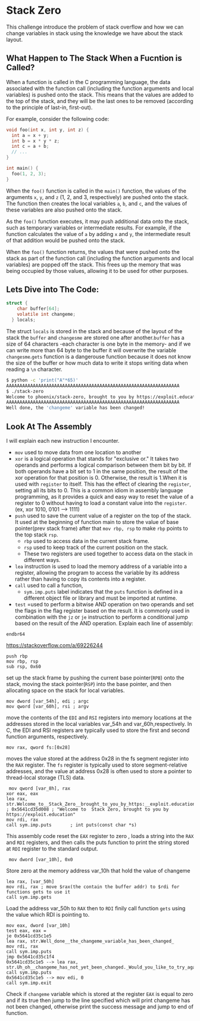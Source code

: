 # Stack Zero
This challenge introduce the problem of stack overflow and how we can change variables in stack using the knowledge we have about the stack layout.
## What Happen to The Stack When a Fucntion is Called?
When a function is called in the C programming language, the data associated with the function call (including the function arguments and local variables) is pushed onto the stack. This means that the values are added to the top of the stack, and they will be the last ones to be removed (according to the principle of last-in, first-out).

For example, consider the following code:
```c
void foo(int x, int y, int z) {
  int a = x + y;
  int b = x * y * z;
  int c = a + b;
  // ...
}

int main() {
  foo(1, 2, 3);
}

```
When the `foo()` function is called in the `main()` function, the values of the arguments `x`, `y`, and `z` (1, 2, and 3, respectively) are pushed onto the stack. The function then creates the local variables `a`, `b`, and `c`, and the values of these variables are also pushed onto the stack.

As the `foo()` function executes, it may push additional data onto the stack, such as temporary variables or intermediate results. For example, if the function calculates the value of `a` by adding `x` and `y`, the intermediate result of that addition would be pushed onto the stack.

When the `foo()` function returns, the values that were pushed onto the stack as part of the function call (including the function arguments and local variables) are popped off the stack. This frees up the memory that was being occupied by those values, allowing it to be used for other purposes.
## Lets Dive into The Code:
```c
struct {
    char buffer[64];
    volatile int changeme;
  } locals;
```
The struct `locals` is stored in the stack and because of the layout of the stack the `buffer` and `changesme` are stored one after another.`buffer` has a size of 64 characters -each character is one byte in the memory- and if we can write more than 64 byte to the buffer it will overwrite the variable `changesme`.`gets` function is a dangerouse function because it does not know the size of the buffer or how much data to write it stops writing data when reading a `\n` character.
```bash
$ python -c 'print("A"*65)'
AAAAAAAAAAAAAAAAAAAAAAAAAAAAAAAAAAAAAAAAAAAAAAAAAAAAAAAAAAAAAAAAA
$ ./stack-zero
Welcome to phoenix/stack-zero, brought to you by https://exploit.education
AAAAAAAAAAAAAAAAAAAAAAAAAAAAAAAAAAAAAAAAAAAAAAAAAAAAAAAAAAAAAAAAA
Well done, the 'changeme' variable has been changed!

```

## Look At The Assembly 
I will explain each new instruction I encounter.
- `mov` used to move data from one location to another
- `xor` is a logical operation that stands for "exclusive or." It takes two operands and performs a logical comparison between them bit by bit. If both operands have a bit set to 1 in the same position, the result of the xor operation for that position is 0. Otherwise, the result is 1.When it is used with `register` to itself. This has the effect of clearing the `register`, setting all its bits to 0. This is a common idiom in assembly language programming, as it provides a quick and easy way to reset the value of a register to 0 without having to load a constant value into the `register`. (ex, xor 1010, 0101 --> 1111)
- `push`  used to save the current value of a register on the top of the stack. It used at the beginning of function main to store the value of base pointer(prev stack frame) after that `mov rbp, rsp` to make `rbp` points to the top stack `rsp`.
  - `rbp` used to access data in the current stack frame. 
  - `rsp` used to keep track of the current position on the stack.
  - These two registers are used together to access data on the stack in different ways.
- `lea` instruction is used to load the memory address of a variable into a register, allowing the program to access the variable by its address rather than having to copy its contents into a register.
- `call`  used to call a function,
  -  `sym.imp.puts` label indicates that the `puts` function is defined in a different object file or library and must be imported at runtime. 
- `test` =used to perform a bitwise AND operation on two operands and set the flags in the flag register based on the result. It is commonly used in combination with the `jz` or `je` instruction to perform a conditional jump based on the result of the AND operation.
Explain each line of assembly:

```assembly
endbr64
```
https://stackoverflow.com/a/69226244
```assembly
push rbp
mov rbp, rsp
sub rsp, 0x60
```
set up the stack frame by pushing the current base pointer(`RPB`) onto the stack, moving the stack pointer(`RSP`) into the base pointer, and then allocating space on the stack for local variables.
```assembly
mov dword [var_54h], edi ; argc
mov qword [var_60h], rsi ; argv
```
move the contents of the `EDI` and `RSI` registers into memory locations at the addresses stored in the local variables var_54h and var_60h,respectively. In C, the EDI and RSI registers are typically used to store the first and second function arguments, respectively.
```assembly
mov rax, qword fs:[0x28]
```
moves the value stored at the address 0x28 in the fs segment register into the `RAX` register. The `fs` register is typically used to store segment-relative addresses, and the value at address 0x28 is often used to store a pointer to thread-local storage (TLS) data.

```assembly
 mov qword [var_8h], rax
xor eax, eax
lea rax, str.Welcome_to__Stack_Zero__brought_to_you_by_https:__exploit.education ; 0x5641cd35d008 ; "Welcome to  Stack Zero, brought to you by https://exploit.education"
mov rdi, rax
call sym.imp.puts       ; int puts(const char *s)
```
This assembly code reset the `EAX` register to zero , loads a string into the `RAX` and `RDI` registers, and then calls the puts function to print the string stored at `RDI` register to the standard output.
```assembly
 mov dword [var_10h], 0x0 
```
Store zero at the memory address var_10h that hold the value of changeme
```assembly
lea rax, [var_50h] 
mov rdi, rax ; move $rax(the contain the buffer addr) to $rdi for functions gets to use it
call sym.imp.gets      
```
Load the address var_50h to `RAX` then to `RDI` finily call function `gets` using the value which RDI is pointing to.
```assembly
mov eax, dword [var_10h] 
test eax, eax =
je 0x5641cd35c1e5 
lea rax, str.Well_done__the_changeme_variable_has_been_changed_
mov rdi, rax
call sym.imp.puts      
jmp 0x5641cd35c1f4
0x5641cd35c1e5 --> lea rax, str.Uh_oh__changeme_has_not_yet_been_changed._Would_you_like_to_try_again_ 
call sym.imp.puts       
0x5641cd35c1e5 --> mov edi, 0
call sym.imp.exit    
```
Check if `changeme` variable which is stored at the register `EAX` is equal to zero and if its true then jump to the line specified which will print changeme has not been changed, otherwise print the success message and jump to end of function.


